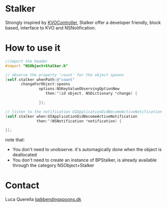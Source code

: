 Stalker
========

Strongly inspired by [KVOController](https://github.com/facebook/KVOController), Stalker offer a developer friendly, block based, interface to KVO and NSNotification​.


How to use it
=============

```objective-c
//import the header
#import "NSObject+Stalker.h"

// observe the property 'count' for the object spoons
[self.stalker whenPath:@"count"
       changeForObject:spoons
               options:NSKeyValueObservingOptionNew 
                  then:^(id object, NSDictionary *change) {
    
               }];

// listen to the notification UIApplicationDidBecomeActiveNotification
[self.stalker when:UIApplicationDidBecomeActiveNotification 
              then:^(NSNotification *notification) {
    
}];

```

note that:
- You don't need to unobserve. it's automagically done when the object is deallocated
- You don't need to create an instance of BPStalker, is already available through the category NSObject+Stalker

Contact
=======
Luca Querella
lq@bendingspoons.dk
